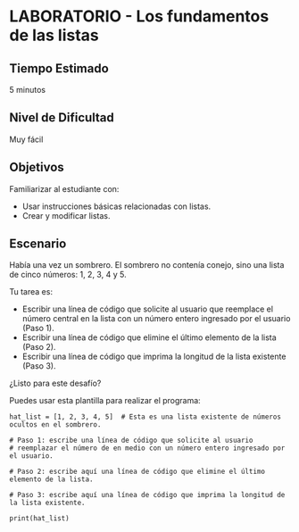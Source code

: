 # LABORATORIO - Los fundamentos de las listas

## Tiempo Estimado

5 minutos

## Nivel de Dificultad

Muy fácil

## Objetivos

Familiarizar al estudiante con:

* Usar instrucciones básicas relacionadas con listas.
* Crear y modificar listas.


## Escenario

Había una vez un sombrero. El sombrero no contenía conejo, sino una lista de cinco números: 1, 2, 3, 4 y 5.

Tu tarea es:

* Escribir una línea de código que solicite al usuario que reemplace el número central en la lista con un número entero ingresado por el usuario (Paso 1).
* Escribir una línea de código que elimine el último elemento de la lista (Paso 2).
* Escribir una línea de código que imprima la longitud de la lista existente (Paso 3).

¿Listo para este desafío?

Puedes usar esta plantilla para realizar el programa:

```
hat_list = [1, 2, 3, 4, 5]  # Esta es una lista existente de números ocultos en el sombrero.

# Paso 1: escribe una línea de código que solicite al usuario
# reemplazar el número de en medio con un número entero ingresado por el usuario.

# Paso 2: escribe aquí una línea de código que elimine el último elemento de la lista.

# Paso 3: escribe aquí una línea de código que imprima la longitud de la lista existente.

print(hat_list)
```
